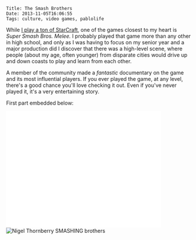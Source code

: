     Title: The Smash Brothers
    Date: 2013-11-05T16:06:55
    Tags: culture, video games, pablolife

While [I play a ton of StarCraft][1], one of the games closest to my heart is
_Super Smash Bros. Melee._ I probably played that game more than any other in
high school, and only as I was having to focus on my senior year and a major
production did I discover that there was a high-level scene, where people (about
my age, often younger) from disparate cities would drive up and down coasts to
play and learn from each other.

A member of the community made a _fantastic_ documentary on the game and its
most influential players. If you ever played the game, at any level, there's a
good chance you'll love checking it out. Even if you've never played it, it's
a very entertaining story.

First part embedded below:

<!-- more -->

<iframe width="420" height="315" src="//www.youtube.com/embed/6tgWH-qXpv8" frameborder="0" allowfullscreen></iframe>

<img src="/img/2013/11/nigelsmashing.jpg" alt="Nigel Thornberry SMASHING brothers" style="margin 15px auto;" />


   [1]: http://twitch.tv/sicp/videos
   [2]: /2010/06/playing-video-games-again.html
